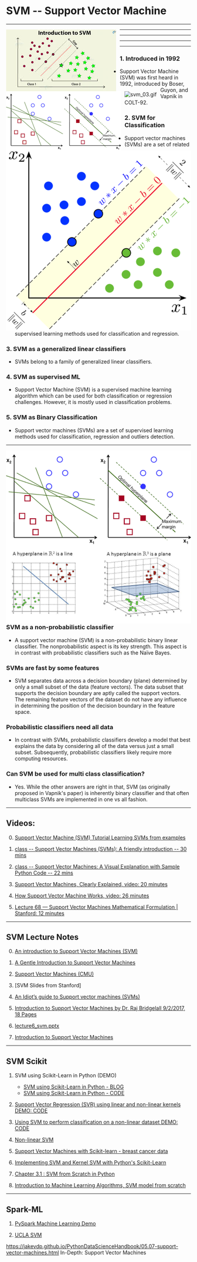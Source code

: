 # SVM -- Support Vector Machine

------

<img src="./svm_00.jpeg"
     alt="svm_00.jpeg"
     style="float: left; margin-right: 10px;"
/>

-------

<img src="./svm_01.png"
     alt="svm_01.png"
     style="float: left; margin-right: 10px;"
/>

-------

<img src="./svm_03.gif"
     alt="svm_03.gif"
     style="float: left; margin-right: 10px;"
/>

-------
<img src="./svm_04.png"
     alt="svm_04.png"
     style="float: left; margin-right: 10px;"
/>

-------

### 1. Introduced in 1992
* Support Vector Machine (SVM) was first 
  heard in 1992, introduced by Boser, Guyon, 
  and  Vapnik in COLT-92. 

### 2. SVM for Classification
* Support vector machines (SVMs) are a set 
  of related supervised learning methods used 
  for classification and regression. 

### 3. SVM as a generalized linear classifiers
* SVMs belong to a family of generalized linear 
classifiers.

### 4. SVM as supervised ML
* Support Vector Machine (SVM) is a supervised 
  machine learning algorithm which can be used 
  for both classification or regression challenges. 
  However,  it is mostly used in classification 
  problems. 

### 5. SVM as Binary Classification
* Support vector machines (SVMs) are a set of 
  supervised learning methods used for classification, 
  regression and outliers detection.
  

------

<img src="./svm_intro_01.png"
     alt="svm_intro_01.png"
     style="float: left; margin-right: 10px;"
/>

------

<img src="./svm_intro_02_hyperplane.png"
     alt="svm_intro_02_hyperplane.png"
     style="float: left; margin-right: 10px;"
/>

------

### SVM as a non-probabilistic  classifier
* A support vector machine (SVM) is a non-probabilistic 
binary linear classifier. The nonprobabilistic aspect 
is its key strength. This aspect is in contrast with 
probabilistic classifiers such as the Naïve Bayes. 

### SVMs are fast by some features
* SVM separates data across a decision boundary 
(plane) determined by only a small subset of the 
data (feature vectors). The data subset that supports 
the decision boundary are aptly called the support 
vectors. The remaining feature vectors of the dataset 
do not have any influence in determining the position 
of the decision boundary in the feature space. 

### Probabilistic classifiers need all data
* In contrast with SVMs, probabilistic classifiers 
  develop a model that best explains the data by 
  considering all of the data versus just a small 
  subset. Subsequently, probabilistic classifiers 
  likely require more computing resources.

### Can SVM be used for multi class classification?
* Yes. While the other answers are right in that, SVM 
(as originally proposed in Vapnik's paper) is inherently 
binary classifier and that often multiclass SVMs are 
implemented in one vs all fashion.

-----

## Videos:
0. [Support Vector Machine (SVM) Tutorial Learning SVMs from examples](https://blog.statsbot.co/support-vector-machines-tutorial-c1618e635e93)

1. [class -- Support Vector Machines (SVMs): A friendly introduction -- 30 mins](https://www.youtube.com/watch?v=Lpr__X8zuE8)

2. [class -- Support Vector Machines: A Visual Explanation with Sample Python Code -- 22 mins](https://www.youtube.com/watch?v=N1vOgolbjSc)

3. [Support Vector Machines, Clearly Explained, video: 20 minutes](https://www.youtube.com/watch?v=efR1C6CvhmE)

4. [How Support Vector Machine Works, video: 26 minutes](https://www.youtube.com/watch?v=TtKF996oEl8)

5. [Lecture 68 — Support Vector Machines Mathematical Formulation | Stanford: 12 minutes](https://www.youtube.com/watch?v=ax8LxRZCORU)

-----

## SVM Lecture Notes

<!--
0. (images: hyperplane)
SVM: Feature Selection and Kernels
https://towardsdatascience.com/svm-feature-selection-and-kernels-840781cc1a6c
-->

0. [An introduction to Support Vector Machines (SVM)](https://monkeylearn.com/blog/introduction-to-support-vector-machines-svm/)

1. [A Gentle Introduction to Support Vector Machines](https://med.nyu.edu/chibi/sites/default/files/chibi/Final.pdf)
<!-- svm_lecture_notes_final.pdf -->

2. [Support Vector Machines  (CMU)]()
<!--  svm_CMU.ppt -->

3. [SVM Slides from Stanford]
<!-- lecture14-SVMs.ppt -->

4. [An Idiot’s guide to Support vector machines (SVMs)](http://web.mit.edu/6.034/wwwbob/svm-notes-long-08.pdf)

5. [Introduction to Support Vector Machines by Dr. Raj Bridgelall 9/2/2017, 18 Pages](https://www.ugpti.org/smartse/resources/downloads/support-vector-machines.pdf)

6. [lecture6_svm.pptx]()
<!--  lecture6_svm.pptx -->

7. [Introduction to Support Vector Machines](https://docs.opencv.org/2.4/doc/tutorials/ml/introduction_to_svm/introduction_to_svm.html)

------

## SVM Scikit

<!--
Feb. 13: DEMO Iris data set
Support Vector Machines Tutorial – Learn to implement SVM in Python
https://data-flair.training/blogs/svm-support-vector-machine-tutorial/

Example of a Kernel: GOOD
https://jakevdp.github.io/PythonDataScienceHandbook/05.07-support-vector-machines.html

Different kernels example:
Implementing SVM and Kernel SVM with Python's Scikit-Learn
https://stackabuse.com/implementing-svm-and-kernel-svm-with-pythons-scikit-learn/

-->

1. SVM using Scikit-Learn in Python (DEMO)
	* [SVM using Scikit-Learn in Python - BLOG](https://www.learnopencv.com/support-vector-machines-svm/)
	* [SVM using Scikit-Learn in Python - CODE](https://www.learnopencv.com/svm-using-scikit-learn-in-python/)

2. [Support Vector Regression (SVR) using linear and non-linear kernels DEMO: CODE](https://scikit-learn.org/0.18/auto_examples/svm/plot_svm_regression.html)

3. [Using SVM to perform classification on a non-linear dataset DEMO: CODE](https://www.geeksforgeeks.org/ml-using-svm-to-perform-classification-on-a-non-linear-dataset/)

4. [Non-linear SVM](https://github.com/htygithub/machine-learning-python/blob/master/SVM/EX1_Non_linear_SVM.md)

5. [Support Vector Machines with Scikit-learn - breast cancer data](https://www.datacamp.com/community/tutorials/svm-classification-scikit-learn-python)

6. [Implementing SVM and Kernel SVM with Python's Scikit-Learn](https://stackabuse.com/implementing-svm-and-kernel-svm-with-pythons-scikit-learn/)

7. [Chapter 3.1 : SVM from Scratch in Python](https://medium.com/deep-math-machine-learning-ai/chapter-3-1-svm-from-scratch-in-python-86f93f853dc)

8. [Introduction to Machine Learning Algorithms, SVM model from scratch](https://towardsdatascience.com/support-vector-machine-introduction-to-machine-learning-algorithms-934a444fca47)

<!-- 
1.7 (may be) 
Example of linear and non-linear models
https://scipy-lectures.org/packages/scikit-learn/auto_examples/plot_svm_non_linear.html

1.8 (may be)
SCIKIT-LEARN : SUPPORT VECTOR MACHINES (SVM) II
https://www.bogotobogo.com/python/scikit-learn/scikit_machine_learning_Support_Vector_Machines_SVM_2.php


2. Classifying data using Support Vector Machines(SVMs) in Python
https://www.geeksforgeeks.org/classifying-data-using-support-vector-machinessvms-in-python/

Support Vector Machines with Scikit-learn
https://www.datacamp.com/community/tutorials/svm-classification-scikit-learn-python

In-Depth: Support Vector Machines
https://jakevdp.github.io/PythonDataScienceHandbook/05.07-support-vector-machines.html


Support Vector Machine - Classification (SVM)
https://www.saedsayad.com/support_vector_machine.htm

Understanding Support Vector Machine algorithm from examples (along with code)
https://www.analyticsvidhya.com/blog/2017/09/understaing-support-vector-machine-example-code/

Scikit User Manual
1.4. Support Vector Machines
https://scikit-learn.org/stable/modules/svm.html#svm-classification


Mathematical: Support Vector Machine Python Example
https://towardsdatascience.com/support-vector-machine-python-example-d67d9b63f1c8


Linear SVC Machine learning SVM example with Python
https://pythonprogramming.net/linear-svc-example-scikit-learn-svm-python/


SCIKIT-LEARN : SUPPORT VECTOR MACHINES (SVM)
https://www.bogotobogo.com/python/scikit-learn/scikit_machine_learning_Support_Vector_Machines_SVM.php
-->

-----

## Spark-ML

1. [PySpark Machine Learning Demo](http://www.bdxconsult.com/demo/PySpark_SVM_demo.pdf)

2. [UCLA SVM](http://web.cs.ucla.edu/~mtgarip/linear.html)


https://jakevdp.github.io/PythonDataScienceHandbook/05.07-support-vector-machines.html
In-Depth: Support Vector Machines

